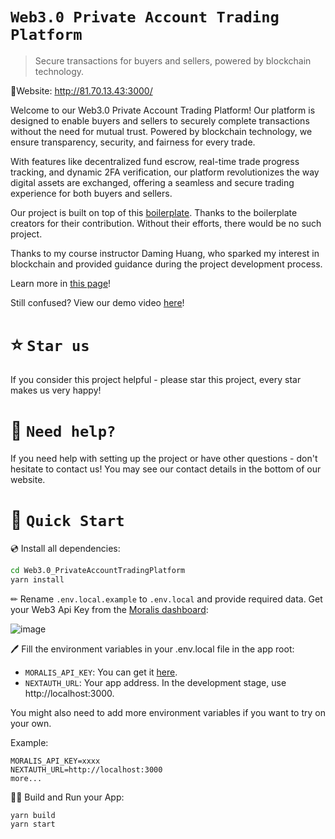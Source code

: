 # `Web3.0 Private Account Trading Platform`

> Secure transactions for buyers and sellers, powered by blockchain technology.

🚀Website: http://81.70.13.43:3000/

Welcome to our Web3.0 Private Account Trading Platform! Our platform is designed to enable buyers and sellers to securely complete transactions without the need for mutual trust. Powered by blockchain technology, we ensure transparency, security, and fairness for every trade.

With features like decentralized fund escrow, real-time trade progress tracking, and dynamic 2FA verification, our platform revolutionizes the way digital assets are exchanged, offering a seamless and secure trading experience for both buyers and sellers.

Our project is built on top of this [boilerplate](https://github.com/ethereum-boilerplate/ethereum-boilerplate). Thanks to the boilerplate creators for their contribution. Without their efforts, there would be no such project.

Thanks to my course instructor Daming Huang, who sparked my interest in blockchain and provided guidance during the project development process.

Learn more in [this page](http://81.70.13.43:3000/learn)!

Still confused? View our demo video [here](https://youtu.be/RdKVNA8678s)!

# ⭐️ `Star us`

If you consider this project helpful - please star this project, every star makes us very happy!

# 🤝 `Need help?`

If you need help with setting up the project or have other questions - don't hesitate to contact us!
You may see our contact details in the bottom of our website.

# 🚀 `Quick Start`


💿 Install all dependencies:

```sh
cd Web3.0_PrivateAccountTradingPlatform
yarn install
```

✏ Rename `.env.local.example` to `.env.local` and provide required data. Get your Web3 Api Key from the [Moralis dashboard](https://admin.moralis.io/):

![image](https://user-images.githubusercontent.com/78314301/186810270-7c365d43-ebb8-4546-a383-32983fbacef9.png)

🖊️ Fill the environment variables in your .env.local file in the app root:

- `MORALIS_API_KEY`: You can get it [here](https://admin.moralis.io/web3apis).
- `NEXTAUTH_URL`: Your app address. In the development stage, use http://localhost:3000.

You might also need to add more environment variables if you want to try on your own.

Example:

```
MORALIS_API_KEY=xxxx
NEXTAUTH_URL=http://localhost:3000
more...
```

🚴‍♂️ Build and Run your App:

```sh
yarn build
yarn start
```

